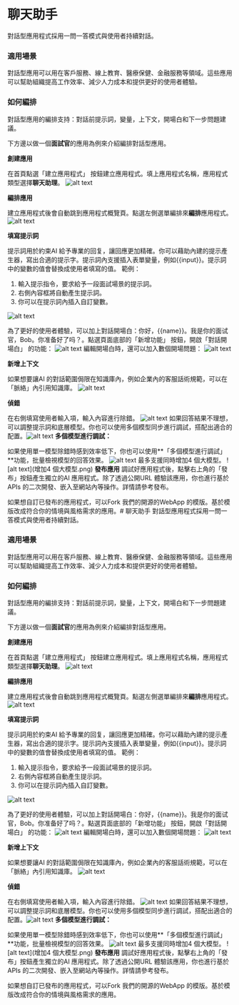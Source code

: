 # 聊天助手
對話型應用程式採用一問一答模式與使用者持續對話。

### 適用場景
對話型應用可以用在客戶服務、線上教育、醫療保健、金融服務等領域。這些應用可以幫助組織提高工作效率、減少人力成本和提供更好的使用者體驗。

### 如何編排
對話型應用的編排支持：對話前提示詞，變量，上下文，開場白和下一步問題建議。

下方邊以做一個**面試官**的應用為例來介紹編排對話型應用。

**創建應用**

在首頁點選「建立應用程式」 按鈕建立應用程式。填上應用程式名稱，應用程式類型選擇**聊天助理**。
![alt text](創建空白應用.png)

**編排應用**

建立應用程式後會自動跳到應用程式概覽頁。點選左側選單編排來**編排**應用程式。
![alt text](編排應用.png)

**填寫提示詞**

提示詞用於約束AI 給予專業的回复，讓回應更加精確。你可以藉助內建的提示產生器，寫出合適的提示字。提示詞內支援插入表單變量，例如{{input}}。提示詞中的變數的值會替換成使用者填寫的值。
範例：
1. 輸入提示指令，要求給予一段面試場景的提示詞。
2. 右側內容框將自動產生提示詞。
3. 你可以在提示詞內插入自訂變數。

![alt text](提示生成器.png)

為了更好的使用者體驗，可以加上對話開場白：你好，{{name}}。我是你的面试官，Bob。你准备好了吗？。點選頁面底部的「新增功能」 按鈕，開啟「對話開場白」 的功能：
![alt text](開啟對話開場白功能.png)
編輯開場白時，還可以加入數個開場問題：
![alt text](開場問題.png)

**新增上下文**

如果想要讓AI 的對話範圍侷限在知識庫內，例如企業內的客服話術規範，可以在「脈絡」內引用知識庫。
![alt text](新增上下文.png)

**偵錯**

在右側填寫使用者輸入項，輸入內容進行除錯。
![alt text](內容除錯.png)
如果回答結果不理想，可以調整提示詞和底層模型。你也可以使用多個模型同步進行調試，搭配出適合的配置。![alt text](內容除錯.png)
**多個模型進行調試：**

如果使用單一模型除錯時感到效率低下，你也可以使用**「多個模型進行調試」**功能，批量檢視模型的回答效果。
![alt text](多個模型.png)
最多支援同時增加4 個大模型。
![alt text](增加4 個大模型.png)
**發布應用**
調試好應用程式後，點擊右上角的「發布」按鈕產生獨立的AI 應用程式。除了透過公開URL 體驗該應用，你也進行基於APIs 的二次開發、嵌入至網站內等操作。詳情請參考發布。

如果想自訂已發布的應用程式，可以Fork 我們的開源的WebApp 的模版。基於模版改成符合你的情境與風格需求的應用。# 聊天助手
對話型應用程式採用一問一答模式與使用者持續對話。

### 適用場景
對話型應用可以用在客戶服務、線上教育、醫療保健、金融服務等領域。這些應用可以幫助組織提高工作效率、減少人力成本和提供更好的使用者體驗。

### 如何編排
對話型應用的編排支持：對話前提示詞，變量，上下文，開場白和下一步問題建議。

下方邊以做一個**面試官**的應用為例來介紹編排對話型應用。

**創建應用**

在首頁點選「建立應用程式」 按鈕建立應用程式。填上應用程式名稱，應用程式類型選擇**聊天助理**。
![alt text](創建空白應用.png)

**編排應用**

建立應用程式後會自動跳到應用程式概覽頁。點選左側選單編排來**編排**應用程式。
![alt text](編排應用.png)

**填寫提示詞**

提示詞用於約束AI 給予專業的回复，讓回應更加精確。你可以藉助內建的提示產生器，寫出合適的提示字。提示詞內支援插入表單變量，例如{{input}}。提示詞中的變數的值會替換成使用者填寫的值。
範例：
1. 輸入提示指令，要求給予一段面試場景的提示詞。
2. 右側內容框將自動產生提示詞。
3. 你可以在提示詞內插入自訂變數。

![alt text](提示生成器.png)

為了更好的使用者體驗，可以加上對話開場白：你好，{{name}}。我是你的面试官，Bob。你准备好了吗？。點選頁面底部的「新增功能」 按鈕，開啟「對話開場白」 的功能：
![alt text](開啟對話開場白功能.png)
編輯開場白時，還可以加入數個開場問題：
![alt text](開場問題.png)

**新增上下文**

如果想要讓AI 的對話範圍侷限在知識庫內，例如企業內的客服話術規範，可以在「脈絡」內引用知識庫。
![alt text](新增上下文.png)

**偵錯**

在右側填寫使用者輸入項，輸入內容進行除錯。
![alt text](內容除錯.png)
如果回答結果不理想，可以調整提示詞和底層模型。你也可以使用多個模型同步進行調試，搭配出適合的配置。![alt text](內容除錯.png)
**多個模型進行調試：**

如果使用單一模型除錯時感到效率低下，你也可以使用**「多個模型進行調試」**功能，批量檢視模型的回答效果。
![alt text](多個模型.png)
最多支援同時增加4 個大模型。
![alt text](增加4 個大模型.png)
**發布應用**
調試好應用程式後，點擊右上角的「發布」按鈕產生獨立的AI 應用程式。除了透過公開URL 體驗該應用，你也進行基於APIs 的二次開發、嵌入至網站內等操作。詳情請參考發布。

如果想自訂已發布的應用程式，可以Fork 我們的開源的WebApp 的模版。基於模版改成符合你的情境與風格需求的應用。